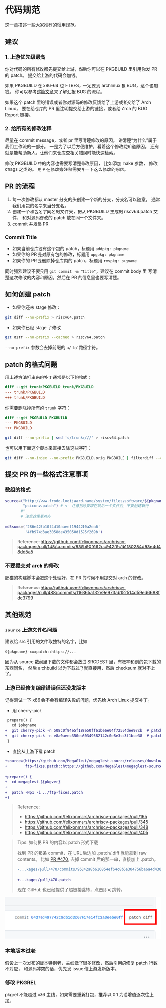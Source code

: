 # 代码规范

这一章描述一些大家推荐的惯用规范。

## 建议

### 1. 上游优先级最高

你对代码的所有修改都先提交给上游，然后你可以在 PKGBUILD 里引用你发 PR 的 patch。
提交给上游的代码会加钱。

如果 PKGBUILD 在 x86-64 也 FTBFS，一定要到 archlinux 报 BUG，这个也加钱。
你可以参考[这篇文章](./5-bug-report.md)来了解汇报 BUG 的流程。

如果这个 patch 里的错误或者你对源码的修改反馈给了上游或者交给了 Arch Linux，
要在给仓库的 PR 里注明提交给上游的链接，或者给 Arch 的 BUG Report 链接。

### 2. 给所有的修改注释

尽量在 commit message，或者 pr 里写清楚修改的原因。
讲清楚“为什么”属于我们工作流的一部分。
一是为了以后方便维护，看着这个修改就知道原因。
还有就是能帮助新人，让他们来仓库查相关错误时能快速检索。

修改 PKGBUILD 中的内容也需要写清楚修改原因，
比如添加 make 参数， 修改 cflags 之类的。
用 `#` 在修改旁注释需要写一下这么修改的原因。

## PR 的流程

1. 每一次修改都从 master 分支的头创建一个新的分支，分支名可以随意，
通常我们用包的名字来当分支名。
2. 创建一个和包名字同名的文件夹，把从 PKGBUILD 生成的 riscv64.patch 文件，
和对源码修改的 patch 放在同一个文件夹。
3. commit 并发起 PR

### Commit Title

- 如果当前仓库没有这个包的 patch，标题用 `addpkg: pkgname`
- 如果你的 PR 是对原有包的修改，标题用 `upgpkg: pkgname`
- 如果你的 PR 是删除掉仓库内的 patch，标题用 `rmvpkg: pkgname`

同时强烈建议不要只用 `git commit -m "title"`，建议在 commit body 里
写清楚这次修改的内容和原因。然后在 PR 的信息里也要写清楚。

## 如何创建 patch

- 如果你还未 stage 修改：

```bash title=bash
git diff --no-prefix > riscv64.patch
```

- 如果你已经 stage 了修改

```bash title=bash
git diff --no-prefix --cached > riscv64.patch
```

`--no-prefix` 参数会去掉前缀的 `a/ b/` 路径字符。

## patch 的格式问题

用上述方法打出来的补丁通常是以下的格式：

```diff title=riscv64.patch
diff --git trunk/PKGBUILD trunk/PKGBUILD
--- trunk/PKGBUILD
+++ trunk/PKGBUILD
```

你需要删除掉所有的 `trunk` 字符：

```diff title=riscv64.patch
diff --git PKGBUILD PKGBUILD
--- PKGBUILD
+++ PKGBUILD
```

```bash
git diff --no-prefix | sed 's/trunk\///' > riscv64.patch
```

也可以用下面这个脚本来直接去除这些字符：

```bash title=console
git diff --no-index --no-prefix PKGBUILD.orig PKGBUILD | filterdiff --clean --strip=1 > riscv64.patch
```

## 提交 PR 的一些格式注意事项

### 数组的格式

```bash title=PKGBUILD
source=("http://www.frodo.looijaard.name/system/files/software/${pkgname}/${pkgname}-${pkgver}.tar.gz"
        "psiconv.patch") # <- 注意括号要跟在最后一个文件后，不要创建新行
       #^
       # 注意这里要对齐

md5sums=('286e427b10f4d10aaeef1944210a2ea6'
         '4fb974d3ae3058de435050d1595f269b')
```

> Reference:
> https://github.com/felixonmars/archriscv-packages/pull/148/commits/839b90f662cc942f9c1b1f80284d93e4d48dd5a5

### 不要提交对 arch 的修改

肥猫的构建脚本会把这个处理好，在 PR 的时候不用提交对 arch 的修改。

> Reference:
> https://github.com/felixonmars/archriscv-packages/pull/488/commits/116365a132e9e973ab152514d59ed6688fdc3799

## 其他规范

### `source` 上游文件名问题

建议给 src 引用的文件取独特的名字，比如

`${pkgname}-xxxpatch::https://...`

因为从 source 数组里下载的文件都会放进 SRCDEST 里，有概率和别的包下载的东西同名，
然后 archbuild 以为下载过了就直接用，然后 checksum 就对不上了。

### 上游已经修复编译错误但还没发版本

记得测试一下 x86 会不会有编译失败的问题，优先给 Arch Linux 提交补丁。

- 用 cherry-pick

```diff title=PKGBUILD
 prepare() {
   cd $pkgname
+  git cherry-pick -n 508c0f94e5f182e50ff61be6e04f72574dee97cb  # patch: Don't alter or try to write [GtkChild] fields
+  git cherry-pick -n e8a0aeec350ea80349582142c0e8e3cd3f1bce38  # patch: Reference of [GtkChild] fields is handled by GtkBuilder, type must be unowned
 }
```

- 直接从上游下载 patch

```diff title=PKGBUILD
+source=(https://github.com/MegaGlest/megaglest-source/releases/download/${pkgver}/megaglest-source-${pkgver}.tar.xz{,.asc}
+        ftp-fixes.patch::https://github.com/MegaGlest/megaglest-source/commit/5a3520540276a6fd06f7c88e571b6462978e3eab.patch)

+prepare() {
+  cd megaglest-${pkgver}
+
+  patch -Np1 -i ../ftp-fixes.patch
+}
```

> Reference:
>
> * https://github.com/felixonmars/archriscv-packages/pull/165
> * https://github.com/felixonmars/archriscv-packages/pull/345
> * https://github.com/felixonmars/archriscv-packages/pull/348
> * https://github.com/felixonmars/archriscv-packages/pull/405

> Tips: 如何把 PR 的内容以 patch 形式下载
>
> 找到 PR 的那条 commit，在 URL 后边加 .patch/.diff 就能拿到 raw contents。
> 比如
> [PR #470](https://github.com/felixonmars/archriscv-packages/pull/470/commits/95242a8b610854ef64c8b5e304756ba6a4d4302d),
> 去掉 commit 后的那一串，直接加上 .patch。
>
> ```diff title=diff
> -...kages/pull/470/commits/95242a8b610854ef64c8b5e304756ba6a4d4302d
> 
> +...kages/pull/470.patch
> ```
> 现在 GitHub 也已经提供了超链接跳转，点击即可跳转。

![image](../asserts/github-pr-patch-button.png)

### 本地版本过老

假设上一次发布的版本特别老，主线做了很多修改，然后引用的修复 patch 行数不对应，
和源码冲突的话，优先发 issue 催上游发新版本。

### 修改 PKGREL

pkgrel 不能超过 x86 主线，如果需要重新打包，推荐以 0.1 为递增值逐次往上加。
